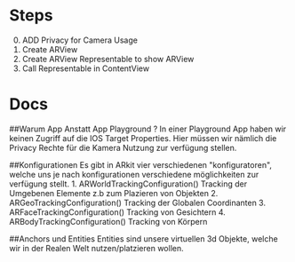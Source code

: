 #  Steps
0. ADD Privacy for Camera Usage 
1. Create ARView 
2. Create ARView Representable to show ARView
3. Call Representable in ContentView

# Docs

##Warum App Anstatt App Playground ? 
In einer Playground App haben wir keinen Zugriff auf die IOS Target Properties.
Hier müssen wir nämlich die Privacy Rechte für die Kamera Nutzung zur verfügung stellen.
    
    
##Konfigurationen
Es gibt in ARkit vier verschiedenen "konfiguratoren", welche uns je nach konfigurationen verschiedene möglichkeiten zur verfügung stellt.
    1. ARWorldTrackingConfiguration()   Tracking der Umgebenen Elemente z.b zum Plazieren von Objekten
    2. ARGeoTrackingConfiguration()     Tracking der Globalen Coordinanten
    3. ARFaceTrackingConfiguration()    Tracking von Gesichtern
    4. ARBodyTrackingConfiguration()    Tracking von Körpern
    
##Anchors und Entities
Entities sind unsere virtuellen 3d Objekte, welche wir in der Realen Welt nutzen/platzieren wollen.
    
    
    
